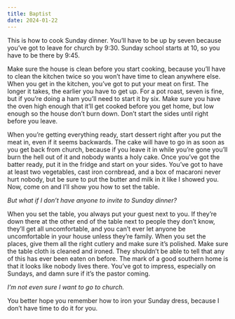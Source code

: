 ```yaml
---
title: Baptist 
date: 2024-01-22
---
```


This is how to cook Sunday dinner. You’ll have to be up by seven because you’ve got to leave for church by 9:30. Sunday school starts at 10, so you have to be there by 9:45. 

Make sure the house is clean before you start cooking, because you’ll have to clean the kitchen twice so you won’t have time to clean anywhere else. When you get in the kitchen, you’ve got to put your meat on first. The longer it takes, the earlier you have to get up. For a pot roast, seven is fine, but if you’re doing a ham you’ll need to start it by six. Make sure you have the oven high enough that it’ll get cooked before you get home, but low enough so the house don’t burn down. Don’t start the sides until right before you leave.

When you’re getting everything ready, start dessert right after you put the meat in, even if it seems backwards. The cake will have to go in as soon as you get back from church, because if you leave it in while you’re gone you’ll burn the hell out of it and nobody wants a holy cake. Once you’ve got the batter ready, put it in the fridge and start on your sides. You’ve got to have at least two vegetables, cast iron cornbread, and a box of macaroni never hurt nobody, but be sure to put the butter and milk in it like I showed you. Now, come on and I’ll show you how to set the table.

*But what if I don’t have anyone to invite to Sunday dinner?* 

When you set the table, you always put your guest next to you. If they’re down there at the other end of the table next to people they don’t know, they’ll get all uncomfortable, and you can’t ever let anyone be uncomfortable in your house unless they’re family. When you set the places, give them all the right cutlery and make sure it’s polished. Make sure the table cloth is cleaned and ironed. They shouldn’t be able to tell that any of this has ever been eaten on before. The mark of a good southern home is that it looks like nobody lives there. You’ve got to impress, especially on Sundays, and damn sure if it’s the pastor coming. 

*I’m not even sure I want to go to church.* 

You better hope you remember how to iron your Sunday dress, because I don’t have time to do it for you.